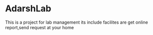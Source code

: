 # AdarshLab
This is a project for lab management its include facilites are get online report,send request at your home

